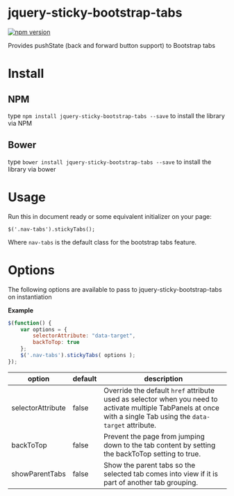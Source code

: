 jquery-sticky-bootstrap-tabs
=================
[![npm version](https://badge.fury.io/js/jquery-sticky-bootstrap-tabs.svg)](https://badge.fury.io/js/jquery-sticky-bootstrap-tabs)

Provides pushState (back and forward button support) to Bootstrap tabs

Install
=======
NPM
---
type `npm install jquery-sticky-bootstrap-tabs --save` to install the library via NPM

Bower
-----
type `bower install jquery-sticky-bootstrap-tabs --save` to install the library via bower


Usage
=====

Run this in document ready or some equivalent initializer on your page:

    $('.nav-tabs').stickyTabs();

Where `nav-tabs` is the default class for the bootstrap tabs feature.

Options
=======

The following options are available to pass to jquery-sticky-bootstrap-tabs on instantiation

**Example**

````javascript
$(function() {
	var options = { 
		selectorAttribute: "data-target",
		backToTop: true
	};
	$('.nav-tabs').stickyTabs( options );
});
````

|option|default|description|
|------|-------|-----------|
| selectorAttribute | false | Override the default `href` attribute used as selector when you need to activate multiple TabPanels at once with a single Tab using the `data-target` attribute. |
| backToTop |false | Prevent the page from jumping down to the tab content by setting the backToTop setting to true. |
| showParentTabs |false | Show the parent tabs so the selected tab comes into view if it is part of another tab grouping. |

